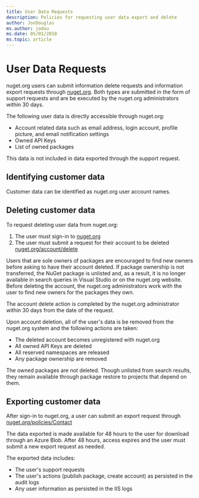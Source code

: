 ```yaml
---
title: User Data Requests
description: Policies for requesting user data export and delete
author: JonDouglas
ms.author: jodou
ms.date: 05/01/2018
ms.topic: article
---
```


# User Data Requests

nuget.org users can submit information delete requests and information export requests through [nuget.org](https://www.nuget.org). Both types are submitted in the form of support requests and are be executed by the nuget.org administrators within 30 days.

The following user data is directly accessible through nuget.org:

* Account related data such as email address, login account, profile picture, and email notification settings
* Owned API Keys
* List of owned packages

This data is not included in data exported through the support request.

## Identifying customer data

Customer data can be identified as nuget.org user account names.

## Deleting customer data

To request deleting user data from nuget.org:

1. The user must sign-in to [nuget.org](https://www.nuget.org)
1. The user must submit a request for their account to be deleted [nuget.org/account/delete](https://www.nuget.org/account/delete)

Users that are sole owners of packages are encouraged to find new owners before asking to have their account deleted. If package ownership is not transferred, the NuGet package is unlisted and, as a result, it is no longer available in search queries in Visual Studio or on the nuget.org website. Before deleting the account, the nuget.org administrators work with the user to find new owners for the packages they own.

The account delete action is completed by the nuget.org administrator within 30 days from the date of the request.

Upon account deletion, all of the user's data is be removed from the nuget.org system and the following actions are taken:

* The deleted account becomes unregistered with nuget.org
* All owned API Keys are deleted
* All reserved namespaces are released
* Any package ownership are removed

The owned packages are *not* deleted. Though unlisted from search results, they remain available through package restore to projects that depend on them.

## Exporting customer data

After sign-in to nuget.org, a user can submit an export request through [nuget.org/policies/Contact](https://www.nuget.org/policies/Contact)

The data exported is made available for 48 hours to the user for download through an Azure Blob. After 48 hours, access expires and the user must submit a new export request as needed.

The exported data includes:

* The user's support requests
* The user's actions (publish package, create account) as persisted in the audit logs
* Any user information as persisted in the IIS logs
